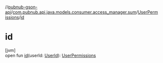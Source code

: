 //[pubnub-gson-api](../../../index.md)/[com.pubnub.api.java.models.consumer.access_manager.sum](../index.md)/[UserPermissions](index.md)/[id](id.md)

# id

[jvm]\
open fun [id](id.md)(userId: [UserId](../../../../../pubnub-kotlin/pubnub-kotlin-core-api/pubnub-kotlin-core-api/com.pubnub.api/-user-id/index.md)): [UserPermissions](index.md)

